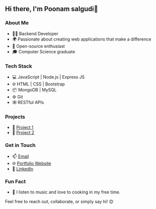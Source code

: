 ## Hi there, I'm  Poonam salgudi👋

### About Me
- 👨‍💻 Backend Developer
- 🌍 Passionate about creating web applications that make a difference
- 🚀 Open-source enthusiast
- 🎓 Computer Science graduate

### Tech Stack
- 💻 JavaScript | Node.js | Express JS
- 🌐 HTML | CSS | Bootstrap
- 📦 MongoDB | MySQL
- ⚙️ Git 
- 🕸️ RESTful APIs 

### Projects
- 🚀 [Project 1](https://github.com/Chat-app)
- 🌟 [Project 2](https://github.com/Expense-app-Nosql)

### Get in Touch
- 📫 [Email](mailto:poonam200023@gmail.com)
- 🌐 [Portfolio Website](https://poonammirashi.github.io/MyPortfolio/)
- 💼 [LinkedIn](https://www.linkedin.com/in/poonam-mirashi-700212253)

### Fun Fact
- 🎵 I listen to music and love to cooking in my free time.

Feel free to reach out, collaborate, or simply say hi! 😊


<!---
poonammirashi/poonammirashi is a ✨ special ✨ repository because its `README.md` (this file) appears on your GitHub profile.
You can click the Preview link to take a look at your changes.
--->
